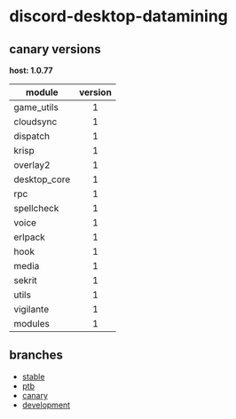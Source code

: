 # discord-desktop-datamining

## canary versions

**host: 1.0.77**

| module | version |
| ------ | :-----: |
| game_utils | 1 |
| cloudsync | 1 |
| dispatch | 1 |
| krisp | 1 |
| overlay2 | 1 |
| desktop_core | 1 |
| rpc | 1 |
| spellcheck | 1 |
| voice | 1 |
| erlpack | 1 |
| hook | 1 |
| media | 1 |
| sekrit | 1 |
| utils | 1 |
| vigilante | 1 |
| modules | 1 |

## branches

- [stable](https://github.com/OpenAsar/discord-desktop-datamining/tree/stable)
- [ptb](https://github.com/OpenAsar/discord-desktop-datamining/tree/ptb)
- [canary](https://github.com/OpenAsar/discord-desktop-datamining/tree/canary)
- [development](https://github.com/OpenAsar/discord-desktop-datamining/tree/development)